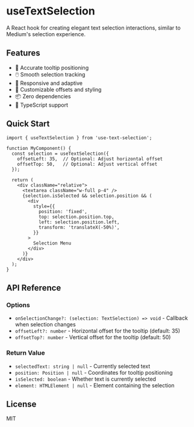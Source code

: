# useTextSelection

A React hook for creating elegant text selection interactions, similar to Medium's selection experience.

## Features

- 🎯 Accurate tooltip positioning
- 🖱️ Smooth selection tracking
- 📱 Responsive and adaptive
- 🎨 Customizable offsets and styling
- 📦 Zero dependencies
- 💪 TypeScript support

## Quick Start

```tsx
import { useTextSelection } from 'use-text-selection';

function MyComponent() {
  const selection = useTextSelection({
    offsetLeft: 35,  // Optional: Adjust horizontal offset
    offsetTop: 50,   // Optional: Adjust vertical offset
  });

  return (
    <div className="relative">
      <textarea className="w-full p-4" />
      {selection.isSelected && selection.position && (
        <div
          style={{
            position: 'fixed',
            top: selection.position.top,
            left: selection.position.left,
            transform: 'translateX(-50%)',
          }}
        >
          Selection Menu
        </div>
      )}
    </div>
  );
}
```

## API Reference

### Options

- `onSelectionChange?: (selection: TextSelection) => void` - Callback when selection changes
- `offsetLeft?: number` - Horizontal offset for the tooltip (default: 35)
- `offsetTop?: number` - Vertical offset for the tooltip (default: 50)

### Return Value

- `selectedText: string | null` - Currently selected text
- `position: Position | null` - Coordinates for tooltip positioning
- `isSelected: boolean` - Whether text is currently selected
- `element: HTMLElement | null` - Element containing the selection

## License

MIT
